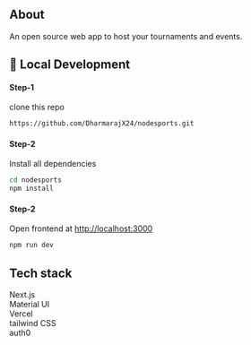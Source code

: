 
## About
An open source web app to host your tournaments and events.

## :rocket: Local Development


#### Step-1

clone this repo

```sh
https://github.com/DharmarajX24/nodesports.git
```

#### Step-2

Install all dependencies

```sh
cd nodesports
npm install
```

#### Step-2

Open frontend at [http://localhost:3000](http://localhost:3000)

```sh
npm run dev
```


## Tech stack
Next.js  
Material UI  
Vercel  
tailwind CSS  
auth0  

